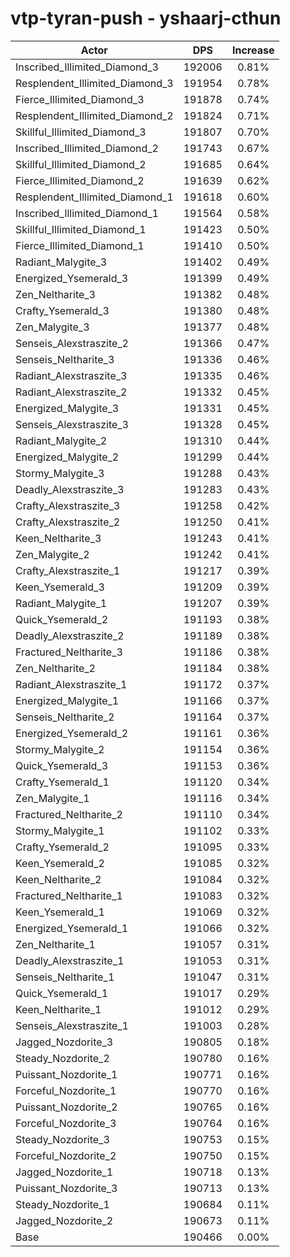 # vtp-tyran-push - yshaarj-cthun
| Actor | DPS | Increase |
|---|:---:|:---:|
|Inscribed_Illimited_Diamond_3|192006|0.81%|
|Resplendent_Illimited_Diamond_3|191954|0.78%|
|Fierce_Illimited_Diamond_3|191878|0.74%|
|Resplendent_Illimited_Diamond_2|191824|0.71%|
|Skillful_Illimited_Diamond_3|191807|0.70%|
|Inscribed_Illimited_Diamond_2|191743|0.67%|
|Skillful_Illimited_Diamond_2|191685|0.64%|
|Fierce_Illimited_Diamond_2|191639|0.62%|
|Resplendent_Illimited_Diamond_1|191618|0.60%|
|Inscribed_Illimited_Diamond_1|191564|0.58%|
|Skillful_Illimited_Diamond_1|191423|0.50%|
|Fierce_Illimited_Diamond_1|191410|0.50%|
|Radiant_Malygite_3|191402|0.49%|
|Energized_Ysemerald_3|191399|0.49%|
|Zen_Neltharite_3|191382|0.48%|
|Crafty_Ysemerald_3|191380|0.48%|
|Zen_Malygite_3|191377|0.48%|
|Senseis_Alexstraszite_2|191366|0.47%|
|Senseis_Neltharite_3|191336|0.46%|
|Radiant_Alexstraszite_3|191335|0.46%|
|Radiant_Alexstraszite_2|191332|0.45%|
|Energized_Malygite_3|191331|0.45%|
|Senseis_Alexstraszite_3|191328|0.45%|
|Radiant_Malygite_2|191310|0.44%|
|Energized_Malygite_2|191299|0.44%|
|Stormy_Malygite_3|191288|0.43%|
|Deadly_Alexstraszite_3|191283|0.43%|
|Crafty_Alexstraszite_3|191258|0.42%|
|Crafty_Alexstraszite_2|191250|0.41%|
|Keen_Neltharite_3|191243|0.41%|
|Zen_Malygite_2|191242|0.41%|
|Crafty_Alexstraszite_1|191217|0.39%|
|Keen_Ysemerald_3|191209|0.39%|
|Radiant_Malygite_1|191207|0.39%|
|Quick_Ysemerald_2|191193|0.38%|
|Deadly_Alexstraszite_2|191189|0.38%|
|Fractured_Neltharite_3|191186|0.38%|
|Zen_Neltharite_2|191184|0.38%|
|Radiant_Alexstraszite_1|191172|0.37%|
|Energized_Malygite_1|191166|0.37%|
|Senseis_Neltharite_2|191164|0.37%|
|Energized_Ysemerald_2|191161|0.36%|
|Stormy_Malygite_2|191154|0.36%|
|Quick_Ysemerald_3|191153|0.36%|
|Crafty_Ysemerald_1|191120|0.34%|
|Zen_Malygite_1|191116|0.34%|
|Fractured_Neltharite_2|191110|0.34%|
|Stormy_Malygite_1|191102|0.33%|
|Crafty_Ysemerald_2|191095|0.33%|
|Keen_Ysemerald_2|191085|0.32%|
|Keen_Neltharite_2|191084|0.32%|
|Fractured_Neltharite_1|191083|0.32%|
|Keen_Ysemerald_1|191069|0.32%|
|Energized_Ysemerald_1|191066|0.32%|
|Zen_Neltharite_1|191057|0.31%|
|Deadly_Alexstraszite_1|191053|0.31%|
|Senseis_Neltharite_1|191047|0.31%|
|Quick_Ysemerald_1|191017|0.29%|
|Keen_Neltharite_1|191012|0.29%|
|Senseis_Alexstraszite_1|191003|0.28%|
|Jagged_Nozdorite_3|190805|0.18%|
|Steady_Nozdorite_2|190780|0.16%|
|Puissant_Nozdorite_1|190771|0.16%|
|Forceful_Nozdorite_1|190770|0.16%|
|Puissant_Nozdorite_2|190765|0.16%|
|Forceful_Nozdorite_3|190764|0.16%|
|Steady_Nozdorite_3|190753|0.15%|
|Forceful_Nozdorite_2|190750|0.15%|
|Jagged_Nozdorite_1|190718|0.13%|
|Puissant_Nozdorite_3|190713|0.13%|
|Steady_Nozdorite_1|190684|0.11%|
|Jagged_Nozdorite_2|190673|0.11%|
|Base|190466|0.00%|
